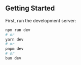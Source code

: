 
## Getting Started

First, run the development server:

```bash
npm run dev
# or
yarn dev
# or
pnpm dev
# or
bun dev
```

 
 
